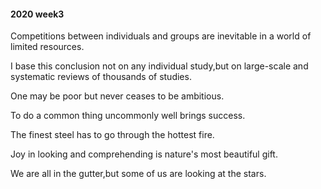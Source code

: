 #### 2020 week3
Competitions between individuals and groups are inevitable in a world of limited resources.

I base this conclusion not on any individual study,but on large-scale and systematic reviews of thousands of studies.

One may be poor but never ceases to be ambitious.

To do a common thing uncommonly well brings success.

The finest steel has to go through the hottest fire.

Joy in looking and comprehending is nature's most beautiful gift.

We are all in the gutter,but some of us are looking at the stars.

